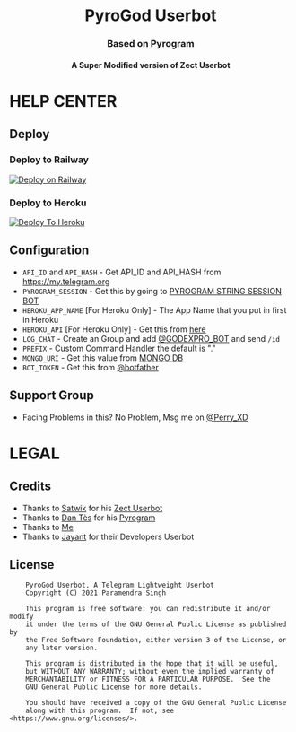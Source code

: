 <h1 align="center"><b>PyroGod Userbot</b></h1>
<h3 align="center"><b>Based on Pyrogram</b></h3>
<h4 align="center"><b>A Super Modified version of Zect Userbot</b></h4>

# HELP CENTER
## Deploy

### Deploy to Railway
[![Deploy on Railway](https://railway.app/button.svg)](https://railway.app/new/template?template=https%3A%2F%2Fgithub.com%2FPerry-xD%2FPyroGod&envs=API_ID%2CAPI_HASH%2CBOT_TOKEN%2CMONGO_URI%2CPYROGRAM_SESSION%2CPREFIX%2CLOG_CHAT&referralCode=UF7LDt)

### Deploy to Heroku
[![Deploy To Heroku](https://www.herokucdn.com/deploy/button.svg)](https://dashboard.heroku.com/new?button-url=https%3A%2F%2Fgithub.com%2FPerry-xD%2FPyroGod&template=https%3A%2F%2Fgithub.com%2FPerry-xD%2FPyroGod)

## Configuration
- `API_ID` and `API_HASH` - Get API_ID and API_HASH from https://my.telegram.org
- `PYROGRAM_SESSION` - Get this by going to [PYROGRAM STRING SESSION BOT](https://telegram.me/genStr_Bot)
- `HEROKU_APP_NAME` [For Heroku Only] - The App Name that you put in first in Heroku
- `HEROKU_API` [For Heroku Only] - Get this from [here](https://dashboard.heroku.com/account)
- `LOG_CHAT` - Create an Group and add [@GODEXPRO_BOT](https://telegram.me/GODEXPRO_BOT) and send `/id`
- `PREFIX` - Custom Command Handler the default is "."
- `MONGO_URI` - Get this value from [MONGO DB](https://www.mongodb.com/cloud/atlas/signup)
- `BOT_TOKEN` - Get this from [@botfather](https://t.me/botfather)
## Support Group
- Facing Problems in this? No Problem, Msg me on [@Perry_XD](https://telegram.me/Perry_XD)

# LEGAL
## Credits
- Thanks to [Satwik](https://github.com/okay-retard) for his [Zect Userbot](https://github.com/okay-retard/ZectUserbot)
- Thanks to [Dan Tès](https://github.com/delivrance) for his [Pyrogram](https://docs.pyrogram.org)
- Thanks to [Me](https://github.com/GODBOYX)
- Thanks to [Jayant](https://t.me/jayantkageri) for their Developers Userbot
## License
```
    PyroGod Userbot, A Telegram Lightweight Userbot
    Copyright (C) 2021 Paramendra Singh

    This program is free software: you can redistribute it and/or modify
    it under the terms of the GNU General Public License as published by
    the Free Software Foundation, either version 3 of the License, or
    any later version.

    This program is distributed in the hope that it will be useful,
    but WITHOUT ANY WARRANTY; without even the implied warranty of
    MERCHANTABILITY or FITNESS FOR A PARTICULAR PURPOSE.  See the
    GNU General Public License for more details.

    You should have received a copy of the GNU General Public License
    along with this program.  If not, see <https://www.gnu.org/licenses/>.
````
